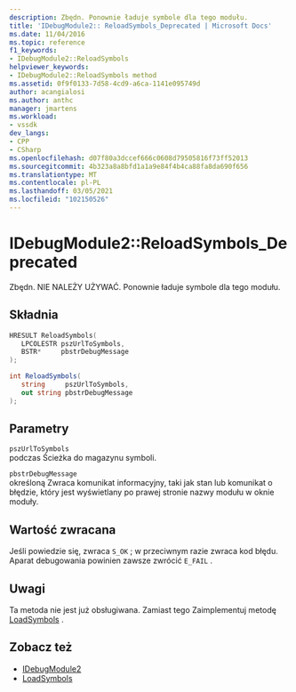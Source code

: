 ```yaml
---
description: Zbędn. Ponownie ładuje symbole dla tego modułu.
title: 'IDebugModule2:: ReloadSymbols_Deprecated | Microsoft Docs'
ms.date: 11/04/2016
ms.topic: reference
f1_keywords:
- IDebugModule2::ReloadSymbols
helpviewer_keywords:
- IDebugModule2::ReloadSymbols method
ms.assetid: 0f9f0133-7d58-4cd9-a6ca-1141e095749d
author: acangialosi
ms.author: anthc
manager: jmartens
ms.workload:
- vssdk
dev_langs:
- CPP
- CSharp
ms.openlocfilehash: d07f80a3dccef666c0608d79505816f73ff52013
ms.sourcegitcommit: 4b323a8a8bfd1a1a9e84f4b4ca88fa8da690f656
ms.translationtype: MT
ms.contentlocale: pl-PL
ms.lasthandoff: 03/05/2021
ms.locfileid: "102150526"
---
```

# <a name="idebugmodule2reloadsymbols_deprecated"></a>IDebugModule2::ReloadSymbols_Deprecated
Zbędn. NIE NALEŻY UŻYWAĆ. Ponownie ładuje symbole dla tego modułu.

## <a name="syntax"></a>Składnia

```cpp
HRESULT ReloadSymbols( 
   LPCOLESTR pszUrlToSymbols,
   BSTR*     pbstrDebugMessage
);
```

```csharp
int ReloadSymbols( 
   string     pszUrlToSymbols,
   out string pbstrDebugMessage
);
```

## <a name="parameters"></a>Parametry
`pszUrlToSymbols`\
podczas Ścieżka do magazynu symboli.

`pbstrDebugMessage`\
określoną Zwraca komunikat informacyjny, taki jak stan lub komunikat o błędzie, który jest wyświetlany po prawej stronie nazwy modułu w oknie moduły.

## <a name="return-value"></a>Wartość zwracana
 Jeśli powiedzie się, zwraca `S_OK` ; w przeciwnym razie zwraca kod błędu. Aparat debugowania powinien zawsze zwrócić `E_FAIL` .

## <a name="remarks"></a>Uwagi
 Ta metoda nie jest już obsługiwana. Zamiast tego Zaimplementuj metodę [LoadSymbols](../../../extensibility/debugger/reference/idebugmodule3-loadsymbols.md) .

## <a name="see-also"></a>Zobacz też
- [IDebugModule2](../../../extensibility/debugger/reference/idebugmodule2.md)
- [LoadSymbols](../../../extensibility/debugger/reference/idebugmodule3-loadsymbols.md)
